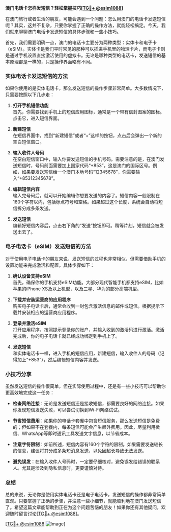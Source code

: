 **澳门电话卡怎样发短信？轻松掌握技巧[[TG💪+ @esim1088](https://t.me/s/esim1088)]**

在澳门旅行或者生活的朋友，可能会遇到一个问题：怎么用澳门的电话卡发送短信呢？其实，这并不复杂，只要你掌握了正确的操作方法，就能轻松搞定。今天，我们就来聊聊澳门电话卡发送短信的具体步骤和一些小技巧。

首先，我们需要明确一点，澳门的电话卡主要分为两种类型：实体卡和电子卡（eSIM）。实体卡是我们平时常见的那种可以插进手机里的物理卡片，而电子卡则是通过手机设置直接激活使用的虚拟卡。无论是哪种类型的电话卡，发送短信的基本原理都是一样的，只是操作界面略有不同。

### 实体电话卡发送短信的方法

如果你使用的是实体电话卡，那么发送短信的操作步骤非常简单。大多数情况下，只需要按照以下几步走：

1. **打开手机短信功能**  
   首先，你需要找到手机上的短信应用图标，通常是一个带有信封图案的图标。点击它，进入短信界面。

2. **新建短信**  
   在短信界面中，找到“新建短信”或者“+”这样的按钮，点击后会弹出一个新的空白短信窗口。

3. **输入收件人号码**  
   在空白短信窗口中，输入你要发送短信的手机号码。需要注意的是，在澳门发送短信时，号码前面需要加上国家代码“+853”，这是澳门的国际区号。例如，如果要发送短信给一个澳门本地号码“12345678”，你需要输入“+85312345678”。

4. **编辑短信内容**  
   输入完号码后，就可以开始编辑你想要发送的内容了。短信内容一般限制在160个字符以内，包括标点符号和空格。如果超过这个长度，系统会自动将短信拆分成多条发送。

5. **发送短信**  
   编辑好短信内容后，点击右下角的“发送”按钮即可。稍等片刻，短信就会被发送出去了。

### 电子电话卡（eSIM）发送短信的方法

对于使用电子电话卡的朋友来说，发送短信的过程也非常相似，但需要借助手机的设置功能来完成激活和配置。具体步骤如下：

1. **确认设备支持eSIM**  
   首先，确保你的手机支持eSIM功能。大部分现代智能手机都支持eSIM，比如苹果的iPhone XS及以上机型，以及三星、华为的部分高端机型。

2. **下载并安装运营商的应用程序**  
   购买电子电话卡后，通常会收到一封包含激活信息的邮件或短信。根据提示下载并安装相应的运营商应用程序。

3. **登录并激活eSIM**  
   打开应用程序，按照提示登录你的账户，并输入收到的激活码进行激活。激活完成后，你的电子电话卡就已经成功绑定到手机上了。

4. **发送短信**  
   和实体电话卡一样，进入手机的短信应用，新建短信，输入收件人的号码（记得加上“+853”），然后编辑短信内容并发送。

### 小技巧分享

虽然发送短信的操作很简单，但在实际使用过程中，还是有一些小技巧可以帮助你更高效地完成这一任务：

- **检查网络连接**：无论是发送短信还是接收短信，都需要良好的网络连接。如果你发现短信发送失败，可以尝试切换到Wi-Fi网络试试。
  
- **节省短信费用**：如果你的电话卡套餐中包含短信服务，那么发送短信是免费的；但如果不在套餐内，每条短信可能会产生额外费用。因此，尽量利用微信、WhatsApp等即时通讯工具发送文字信息，以节省成本。

- **注意字符限制**：如前所述，短信内容有160个字符的限制。如果需要发送较长的信息，建议将其分成多条短消息发送，以免因超长导致无法发送。

- **避免误发**：在输入收件人号码时，一定要仔细核对，避免误发给错误的联系人。尤其是涉及到隐私信息时，更要谨慎对待。

### 总结

总的来说，无论你是使用实体电话卡还是电子电话卡，发送短信的操作都非常简单直观。只要掌握了正确的步骤，并注意一些小细节，就能顺利地在澳门发送短信了。希望这篇文章能帮助到正在为这个问题苦恼的朋友！如果你还有其他疑问，欢迎随时留言讨论[[TG💪+ @esim1088](https://t.me/s/esim1088)]。

[[TG💪+ @esim1088](https://t.me/s/esim1088) ![Image](https://i.postimg.cc/4NQfJmqS/Snipaste-2025-05-13-00-14-12.png)]